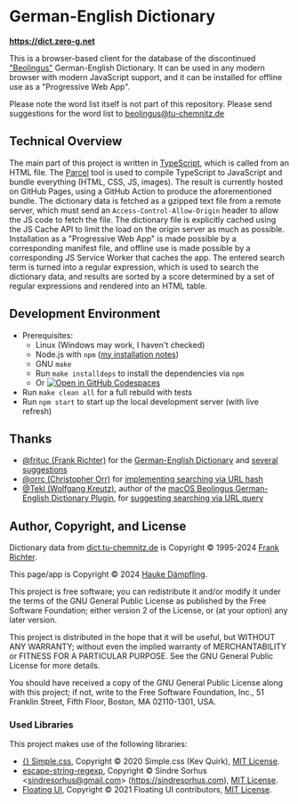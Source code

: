 German-English Dictionary
=========================

**<https://dict.zero-g.net>**

This is a browser-based client for the database of the discontinued
["Beolingus"](https://dict.tu-chemnitz.de) German-English Dictionary.
It can be used in any modern browser with modern JavaScript support,
and it can be installed for offline use as a "Progressive Web App".

Please note the word list itself is not part of this repository.
Please send suggestions for the word list to beolingus@tu-chemnitz.de

Technical Overview
------------------

The main part of this project is written in [TypeScript](https://www.typescriptlang.org/), which is
called from an HTML file. The [Parcel](https://parceljs.org/) tool is used to compile TypeScript
to JavaScript and bundle everything (HTML, CSS, JS, images). The result is currently hosted on
GitHub Pages, using a GitHub Action to produce the aforementioned bundle. The dictionary data is
fetched as a gzipped text file from a remote server, which must send an `Access-Control-Allow-Origin`
header to allow the JS code to fetch the file. The dictionary file is explicitly cached using the
JS Cache API to limit the load on the origin server as much as possible. Installation as a
"Progressive Web App" is made possible by a corresponding manifest file, and offline use is made
possible by a corresponding JS Service Worker that caches the app. The entered search term is
turned into a regular expression, which is used to search the dictionary data, and results are
sorted by a score determined by a set of regular expressions and rendered into an HTML table.

Development Environment
-----------------------

- Prerequisites:
  - Linux (Windows may work, I haven't checked)
  - Node.js with `npm` ([my installation notes](https://github.com/haukex/toolshed/blob/main/notes/JavaScript.md))
  - GNU `make`
  - Run `make installdeps` to install the dependencies via `npm`
  - Or [![Open in GitHub Codespaces](https://github.com/codespaces/badge.svg)](https://codespaces.new/haukex/de-en-dict)
- Run `make clean all` for a full rebuild with tests
- Run `npm start` to start up the local development server (with live refresh)

Thanks
------

- [@frituc (Frank Richter)](https://github.com/frituc)
  for the [German-English Dictionary](https://ftp.tu-chemnitz.de/pub/Local/urz/ding/de-en-devel/)
  and [several suggestions](https://github.com/haukex/de-en-dict/issues?q=author%3Afrituc)
- [@orrc (Christopher Orr)](https://github.com/orrc)
  for [implementing searching via URL hash](https://github.com/haukex/de-en-dict/pull/1)
- [@Tekl (Wolfgang Kreutz)](https://github.com/Tekl), author of the
  [macOS Beolingus German-English Dictionary Plugin](https://tekl.de/lexikon-plug-ins/beolingus-deutsch-englisch-lexikon-plugin),
  for [suggesting searching via URL query](https://github.com/haukex/de-en-dict/issues/7)

Author, Copyright, and License
------------------------------

Dictionary data from [dict.tu-chemnitz.de](https://dict.tu-chemnitz.de) is
Copyright © 1995-2024 [Frank Richter](https://www-user.tu-chemnitz.de/~fri/).

This page/app is Copyright © 2024 [Hauke Dämpfling](https://www.zero-g.net/).

This project is free software; you can redistribute it and/or
modify it under the terms of the GNU General Public License
as published by the Free Software Foundation; either version 2
of the License, or (at your option) any later version.

This project is distributed in the hope that it will be useful,
but WITHOUT ANY WARRANTY; without even the implied warranty of
MERCHANTABILITY or FITNESS FOR A PARTICULAR PURPOSE.  See the
GNU General Public License for more details.

You should have received a copy of the GNU General Public License
along with this project; if not, write to the Free Software
Foundation, Inc., 51 Franklin Street, Fifth Floor, Boston, MA  02110-1301, USA.

### Used Libraries

This project makes use of the following libraries:

- [{} Simple.css](https://simplecss.org/),
  Copyright © 2020 Simple.css (Kev Quirk),
  [MIT License](https://github.com/kevquirk/simple.css/blob/main/LICENSE).
- [escape-string-regexp](https://www.npmjs.com/package/escape-string-regexp),
  Copyright © Sindre Sorhus \<sindresorhus@gmail.com\> (https://sindresorhus.com),
  [MIT License](https://github.com/sindresorhus/escape-string-regexp/blob/main/license).
- [Floating UI](https://floating-ui.com/),
  Copyright © 2021 Floating UI contributors,
  [MIT License](https://github.com/floating-ui/floating-ui/blob/master/LICENSE).
